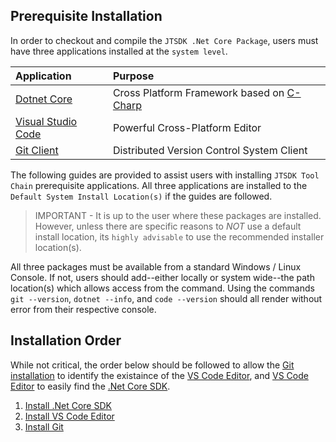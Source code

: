 ## Prerequisite Installation

In order to checkout and compile the `JTSDK .Net Core Package`, users must have
three applications installed at the `system level`.

| Application | Purpose |
| :--- | :--- |
| [Dotnet Core](https://docs.microsoft.com/en-us/dotnet/core/index) | Cross Platform Framework based on [C-Charp](https://docs.microsoft.com/en-us/dotnet/csharp/programming-guide/) |
| [Visual Studio Code](https://code.visualstudio.com/docs/supporting/faq#_what-is-the-difference-between-vs-code-and-vs-community) |Powerful Cross-Platform Editor |
| [Git Client](https://git-scm.com/) | Distributed Version Control System Client |

The following guides are provided to assist users with installing 
`JTSDK Tool Chain` prerequisite applications. All three applications are installed
to the `Default System Install Location(s)` if the guides are followed.

>IMPORTANT - It is up to the user where these packages are installed. However, 
unless there are specific reasons to *NOT* use a default install location,
its `highly advisable` to use the recommended installer location(s).

All three packages must be available from a standard Windows / Linux Console. If
not, users should add--either locally or system wide--the path location(s) which
allows access from the command. Using the commands `git --version`,
`dotnet --info`, and `code --version` should all render without error from their 
respective console.

## Installation Order
While not critical, the order below should be followed to allow the 
[Git installation](guides/install-git.md) to identify the existaince of the 
[VS Code Editor](guides/install-vs-code.md), and 
[VS Code Editor](guides/install-vs-code.md) to easily find the 
[.Net Core SDK](guides/install-dotnet-core.md).

1. [Install .Net Core SDK](guides/install-dotnet-core.md)
2. [Install VS Code Editor](guides/install-vs-code.md)
3. [Install Git](guides/install-git.md)